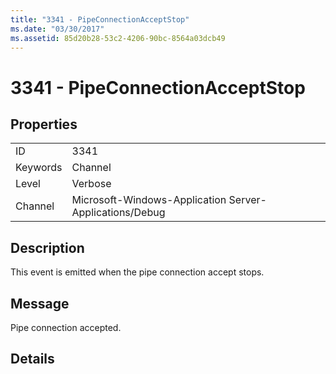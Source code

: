 ```yaml
---
title: "3341 - PipeConnectionAcceptStop"
ms.date: "03/30/2017"
ms.assetid: 85d20b28-53c2-4206-90bc-8564a03dcb49
---
```

# 3341 - PipeConnectionAcceptStop
## Properties  
  
|||  
|-|-|  
|ID|3341|  
|Keywords|Channel|  
|Level|Verbose|  
|Channel|Microsoft-Windows-Application Server-Applications/Debug|  
  
## Description  
 This event is emitted when the pipe connection accept stops.  
  
## Message  
 Pipe connection accepted.  
  
## Details
